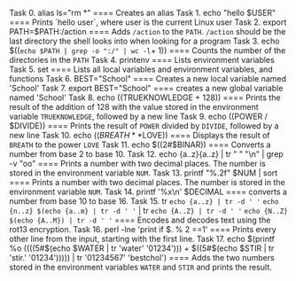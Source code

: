 Task 0. alias ls="rm *" ==== Creates an alias
Task 1. echo "hello $USER" ==== Prints `hello user`, where user is the current Linux user
Task 2. export PATH=$PATH:/action ==== Adds `/action` to the `PATH`. `/action` should be the last directory the shell looks into when looking for a program
Task 3. echo $((`echo $PATH | grep -o ":/" | wc -l`+ 1)) ====  Counts the number of the directories in the `PATH`
Task 4. printenv ==== Lists environment variables
Task 5. set ==== Lists all local variables and environment variables, and functions
Task 6. BEST="School" ====  Creates a new local variable named 'School'
Task 7. export BEST="School"  ====    creates a new global variable named 'School'
Task 8. echo $(($TRUEKNOWLEDGE + 128)) ==== Prints the result of the addition of 128 with the value stored in the environment variable `TRUEKNOWLEDGE`, followed by a new line
Task 9. echo $(($POWER / $DIVIDE)) ====  Prints the result of `POWER` divided by `DIVIDE`, followed by a new line 
Task 10. echo $((BREATH**$LOVE)) ==== Displays the result of `BREATH` to the power `LOVE`
Task 11. echo $((2#$BINAR)) ==== Converts a number from base 2 to base 10.
Task 12. echo {a..z}{a..z} | tr " " "\n" | grep -v "oo" ==== Prints a number with two decimal places. The number is stored in the environment variable `NUM`.
Task 13. printf "%.2f" $NUM | sort ==== Prints a number with two decimal places. The number is stored in the environment variable `NUM`.
Task 14. printf '%x\n' $DECIMAL ==== converts a number from base 10 to base 16.
Task 15. tr `echo {a..z} | tr -d ' '` `echo {n..z} $(echo {a..m} | tr -d ' '` | tr `echo {A..Z} | tr -d ' '` `echo {N..Z} $(echo {A..M}) | tr -d ' '` ==== Encodes and decodes text using the rot13 encryption.
Task 16. perl -lne 'print if $. % 2 ==1' ==== Prints every other line from the input, starting with the first line.
Task 17. echo $(printf %o $(($((5#$(echo $WATER | tr 'water' '01234'))) + $((5#$(echo $STIR | tr 'stir.' '01234'))))) | tr '01234567' 'bestchol') ==== Adds the two numbers stored in the environment variables `WATER` and `STIR` and prints the result.
